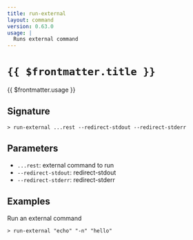 ```yaml
---
title: run-external
layout: command
version: 0.63.0
usage: |
  Runs external command
---
```


# `{{ $frontmatter.title }}`

<div style='white-space: pre-wrap;'>{{ $frontmatter.usage }}</div>

## Signature

```> run-external ...rest --redirect-stdout --redirect-stderr```

## Parameters

 -  `...rest`: external command to run
 -  `--redirect-stdout`: redirect-stdout
 -  `--redirect-stderr`: redirect-stderr

## Examples

Run an external command
```shell
> run-external "echo" "-n" "hello"
```
